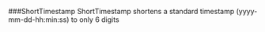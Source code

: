 ###ShortTimestamp
ShortTimestamp shortens a standard timestamp (yyyy-mm-dd-hh:min:ss) to only 6 digits
